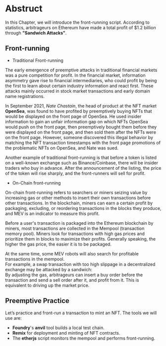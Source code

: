 # Abstruct

In this Chapter, we will introduce the front-running script. According to statistics, arbitrageurs on Ethereum have made a total profit of $1.2 billion through **\"Sandwich Attacks\"**.

## Front-running

- Traditional Front-running

The early emergence of preemptive attacks in traditional financial markets was a pure competition for profit. In the financial market, information asymmetry gave rise to financial intermediaries,
who could profit by being the first to learn about certain industry information and react first. These attacks mainly occurred in stock market transactions and early domain name registrations.

In September 2021, _Nate Chastain_, the head of product at the NFT market **OpenSea**, was found to have profited by preemptively buying NFTs that would be displayed on the front page of OpenSea.
He used insider information to gain an unfair information gap on which NFTs OpenSea would push on the front page, then preemptively bought them before they were displayed on the front page,
and then sold them after the NFTs were on the front page. However, someone discovered this illegal behavior by matching the NFT transaction timestamps with the front page promotions of the problematic NFTs on OpenSea, and Nate was sued.<br>

Another example of traditional front-running is that before a token is listed on a well-known exchange such as Binance/Coinbase, there will be insider traders who buy in advance.
After the announcement of the listing, the price of the token will rise sharply, and the front-runners will sell for profit.

- On-Chain front-running

On-chain front-running refers to searchers or miners seizing value by increasing gas or other methods to insert their own transactions before other transactions.
In the blockchain, miners can earn a certain profit by packaging, excluding, or reordering transactions in the blocks they produce, and MEV is an indicator to measure this profit.<br>

Before a user's transaction is packaged into the Ethereum blockchain by miners, most transactions are collected in the Mempool (transaction memory pool).
Miners look for transactions with high gas prices and prioritize them in blocks to maximize their profits. Generally speaking, the higher the gas price, the easier it is to be packaged.<br>

At the same time, some MEV robots will also search for profitable transactions in the mempool.<br>
For example, a swap transaction with too high slippage in a decentralized exchange may be attacked by a sandwich:<br>
By adjusting the gas, arbitrageurs can insert a buy order before the transaction and send a sell order after it, and profit from it. This is equivalent to driving up the market price.

## Preemptive Practice

Let’s practice and front-run a transaction to mint an NFT. The tools we will use are:
- **Foundry**'s **anvil** tool builds a local test chain.
- **Remix** for deployment and minting of NFT contracts.
- The **etherjs** script monitors the mempool and performs front-running.

